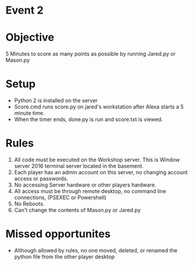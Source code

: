 # Event 2

# Objective

5 Minutes to score as many points as possible by running Jared.py or Mason.py

# Setup

* Python 2 is installed on the server
* Score.cmd runs score.py on jared's workstation after Alexa starts a 5 minute time.
* When the timer ends, done.py is run and score.txt is viewed.

# Rules

1. All code must be executed on the Workshop server.  This is Window server 2016 terminal server located in the basement.
2. Each player has an admin account on this server, no changing account access or passwords.
3. No accessing Server hardware or other players hardware.
4. All access must be through remote desktop, no command line connections, (PSEXEC or Powershell)
5. No Reboots.
6. Can't change the contents of Mason.py or Jared.py


# Missed opportunites

* Although allowed by rules, no one moved, deleted, or renamed the python file from the other player desktop
